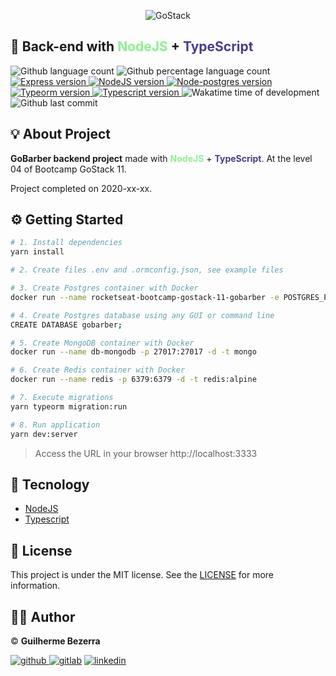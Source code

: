 <p align="center">
    <img alt="GoStack" src="https://i.lensdump.com/i/jCEM0c.png" />
</p>

## :rocket: Back-end with <span style="color:lightgreen;">NodeJS</span> + <span style="color:darkslateblue;">TypeScript</span>

<p align="left">
    <img alt="Github language count" src="https://img.shields.io/github/languages/count/gbdsantos/nodejs-bootcamp-gostack-11-gobarber">

  <img alt="Github percentage language count" src="https://img.shields.io/github/languages/top/gbdsantos/nodejs-bootcamp-gostack-11-gobarber">

  <a href="http://expressjs.com/">
    <img alt="Express version" src="https://img.shields.io/github/package-json/dependency-version/gbdsantos/nodejs-bootcamp-gostack-11-gobarber/express">
  </a>

  <a href="https://nodejs.org/en/">
    <img alt="NodeJS version" src="https://img.shields.io/badge/nodejs-v12.16.1%20LTS-brightgreen">
  </a>

  <a href="https://node-postgres.com/">
    <img alt="Node-postgres version" src="https://img.shields.io/github/package-json/dependency-version/gbdsantos/nodejs-bootcamp-gostack-11-gobarber/pg">
  </a>

  <a href="https://typeorm.io/#/">
    <img alt="Typeorm version" src="https://img.shields.io/github/package-json/dependency-version/gbdsantos/nodejs-bootcamp-gostack-11-gobarber/typeorm">
  </a>

  <a href="https://www.typescriptlang.org/">
    <img alt="Typescript version" src="https://img.shields.io/github/package-json/dependency-version/gbdsantos/nodejs-bootcamp-gostack-11-gobarber/dev/typescript">
  </a>

  <img alt="Wakatime time of development" src="https://wakatime.com/badge/github/gbdsantos/nodejs-bootcamp-gostack-11-gobarber.svg">

  <img alt="Github last commit" src="https://img.shields.io/github/last-commit/gbdsantos/nodejs-bootcamp-gostack-11-gobarber">
</p>

## :bulb: About Project

**GoBarber backend project** made with <span style="color:lightgreen; font-weight:bold;">**NodeJS**</span> + <span style="color:darkslateblue; font-weight:bold;">**TypeScript**</span>. At the level 04 of Bootcamp GoStack 11.

Project completed on 2020-xx-xx.

## :gear: Getting Started

```Bash
# 1. Install dependencies
yarn install

# 2. Create files .env and .ormconfig.json, see example files

# 3. Create Postgres container with Docker
docker run --name rocketseat-bootcamp-gostack-11-gobarber -e POSTGRES_PASSWORD=docker -p 5432:5432 -d postgres

# 4. Create Postgres database using any GUI or command line
CREATE DATABASE gobarber;

# 5. Create MongoDB container with Docker
docker run --name db-mongodb -p 27017:27017 -d -t mongo

# 6. Create Redis container with Docker
docker run --name redis -p 6379:6379 -d -t redis:alpine

# 7. Execute migrations
yarn typeorm migration:run

# 8. Run application
yarn dev:server
```

> Access the URL in your browser http://localhost:3333

## :wrench: Tecnology

- [NodeJS](https://nodejs.org/)
- [Typescript](https://www.typescriptlang.org/)

## :memo: License

This project is under the MIT license. See the [LICENSE](https://github.com/gbdsantos/bootcamp-gostack-gobarber-frontend/blob/master/LICENSE) for more information.

## :man_astronaut: Author

©️ **Guilherme Bezerra**

[![github](http://ap.imagensbrasil.org/images/2018/12/10/github-logo-1.png) ](http://www.github.com/gbdsantos)
[![gitlab](http://ap.imagensbrasil.org/images/2018/12/10/gitlab-32.png)](https://gitlab.com/gbdsantos1)
[![linkedin](http://ap.imagensbrasil.org/images/2018/12/10/linkedin-1.png)](https://www.linkedin.com/in/gbdsantos/)
